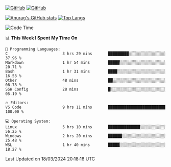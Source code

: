 [![GitHub](https://img.shields.io/github/followers/sharpxk?style=social)](https://github.com/sharpxk) [![GitHub](https://img.shields.io/github/stars/sharpxk?style=social)](https://github.com/sharpxk)

[![Anurag's GitHub stats](https://github-readme-stats-git-masterrstaa-rickstaa.vercel.app/api?username=sharpxk&hide=contribs,prs,issues&show_icons=true&theme=tokyonight)](https://github.com/anuraghazra/github-readme-stats)
[![Top Langs](https://github-readme-stats-git-masterrstaa-rickstaa.vercel.app/api/top-langs/?username=sharpxk&layout=compact&theme=tokyonight)](https://github.com/anuraghazra/github-readme-stats)

<!--START_SECTION:waka-->
![Code Time](http://img.shields.io/badge/Code%20Time-456%20hrs%2019%20mins-blue)

📊 **This Week I Spent My Time On** 

```text
💬 Programming Languages: 
C                        3 hrs 29 mins       █████████░░░░░░░░░░░░░░░░   37.96 % 
Markdown                 1 hr 54 mins        █████░░░░░░░░░░░░░░░░░░░░   20.71 % 
Bash                     1 hr 31 mins        ████░░░░░░░░░░░░░░░░░░░░░   16.53 % 
Other                    48 mins             ██░░░░░░░░░░░░░░░░░░░░░░░   08.78 % 
SSH Config               28 mins             █░░░░░░░░░░░░░░░░░░░░░░░░   05.19 % 

🔥 Editors: 
VS Code                  9 hrs 11 mins       █████████████████████████   100.00 % 

💻 Operating System: 
Linux                    5 hrs 10 mins       ██████████████░░░░░░░░░░░   56.25 % 
Windows                  2 hrs 20 mins       ██████░░░░░░░░░░░░░░░░░░░   25.48 % 
WSL                      1 hr 40 mins        █████░░░░░░░░░░░░░░░░░░░░   18.27 % 
```


 Last Updated on 18/03/2024 20:18:16 UTC
<!--END_SECTION:waka-->
